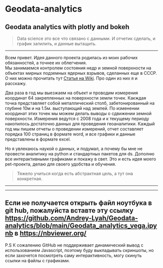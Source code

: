 # Geodata-analytics
Geodata analytics with plotly and bokeh  
---
> Data science это все что связано с данными. И отчетик сделать, и график запилить, и данные вытащить.  
---

Всем привет. Идея данного проекта родилась из моих рабочих обязанностей, а точнее их облегчения.  
Мы занимаемся контролем состояния недр и земной поверхности на объектах мирных подземных ядерных взрывов, сделанных еще в СССР. О них можно прочитать тут [Статья на Wiki](https://ru.wikipedia.org/wiki/%D0%A1%D0%BF%D0%B8%D1%81%D0%BE%D0%BA_%D0%BC%D0%B8%D1%80%D0%BD%D1%8B%D1%85_%D1%8F%D0%B4%D0%B5%D1%80%D0%BD%D1%8B%D1%85_%D0%B2%D0%B7%D1%80%D1%8B%D0%B2%D0%BE%D0%B2_%D0%B2_%D0%A1%D0%A1%D0%A1%D0%A0). Про один из них я и расскажу.  

Два раза в год мы выезжаем на объект и проводим измерения координат 64 закрепленных на поверхности земли точек. Какждая точка представляет собой металлический столб, забетонированный на глубине 10м и на 1.5м. выступающий над землей. По изменении координат этих точек мы можем делать выводы о сдвижении земной поверхности. Измерения ведутся с 2008 года и к текущему периоду накопилось достаточно данных для проведения геоаналитики. Каждый год мы пишем отчеты о проведении измерений, отчет составляет порядка 100 страниц в формате word, и все графики и данные представлены в формате excel.

Но я увлекаюсь наукой о данных, и подумал, а почему бы мне не провести аналитику на python и стандартных пакетов для ds. Дополню все интерактивными графиками и покажу в свет.
Это и есть идея моего pet-проекта, делаю для своего удобства и обучения.

>Тяжело учиться когда есть абстрактная цель, а тут она конкретная.
---  
---
Если не получается открыть файл ноутбука в git hub, пожалуйста вставте эту ссылку https://github.com/Andrey-Lyah/Geodata-analytics/blob/main/Geodata_analytics_vega.ipynb в https://nbviewer.org/
---

P.S К сожалению GitHub не поддерживает динамический вывод с использованием Javascript, поэтому буду выкладывать скриншоты, но если захочется посмотреть саму интерактивность, могу скинуть ссылки на файлы с графиками.




